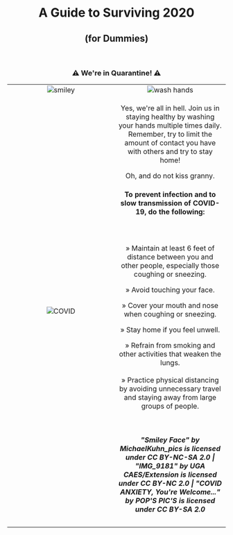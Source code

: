 <!-- <!DOCTYPE html>
<html lang="en"> -->
<link rel="stylesheet" type="text/css" href="style.css">

  </head>
<title> MMP100_Holmes </title>
</head>
<h1 align="center"> 
  A Guide to Surviving 2020
</h1>

<h2 align="center">
  (for Dummies)
</h2>

<br><h3 align="center">
   ⚠️   We're in Quarantine!  ⚠️
  </h3>


<table align="center">
  <tr align="center">
    <td width="30%"><img src="https://live.staticflickr.com/2608/3928286954_316edee213.jpg" alt="smiley"/></td>

<td width="30%"><img src="https://live.staticflickr.com/6097/6298533935_c483552ed7_b.jpg" alt="wash hands"/></td>
  </tr>
<tr align="center">
    <td width="30%">
  <img src="https://live.staticflickr.com/65535/49672355616_9088398458_b.jpg" alt="COVID"/></td>
 <td width="30%">
   
   <p align="center">
    Yes, we're all in hell. Join us in staying healthy by washing your hands multiple times daily. Remember, try to limit the amount of contact you have with others and try to stay home! <br> </p>

   <p align="center">Oh, and do not kiss granny. </br></p>

<div class="content box style2">
    <header>
      <h4>To prevent infection and to slow transmission of COVID-19, do the following:</h4>
     </header> 

<p align="center"> » Maintain at least 6 feet of distance between you and other people, especially those coughing or sneezing.</br></p>
<p align="center"> » Avoid touching your face.</br></p>
<p align="center"> » Cover your mouth and nose when coughing or sneezing.</br></p>

<p align="center"> » Stay home if you feel unwell.</br></p>
<p align="center"> » Refrain from smoking and other activities that weaken the lungs.</br>
<br>» Practice physical distancing by avoiding unnecessary travel and staying away from large groups of people. </br></p>
<br><div align="center"><h5>"Smiley Face" by MichaelKuhn_pics is licensed under CC BY-NC-SA 2.0 |
   "IMG_9181" by UGA CAES/Extension is licensed under CC BY-NC 2.0 |
  "COVID ANXIETY, You're Welcome..." by POP'S PIC'S is licensed under CC BY-SA 2.0 </br></h5>
  </td>
  </tr>
</table>
